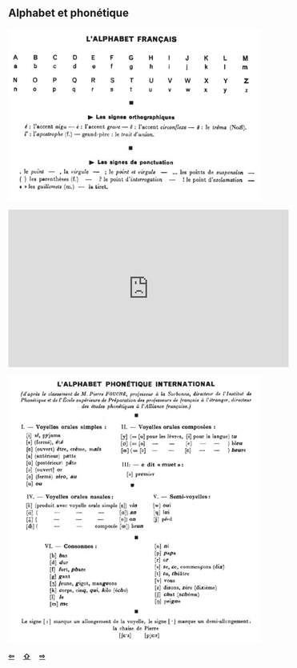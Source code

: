 ## Alphabet et phonétique

![01A](dialog/img/alfabe.JPG)

<iframe width="560" height="315" src="https://www.youtube.com/embed/8WnTgEzcqaw" frameborder="0" allow="accelerometer; autoplay; encrypted-media; gyroscope; picture-in-picture" allowfullscreen></iframe>

![01B](dialog/img/phonetique.JPG)

<p style='font-weight:bolder'>
  <a href='takdim.html' title='Önceki sayfa'>⇦</a>&emsp;
  <a href='index.html' title='Ana sayfa'>⇧</a>&emsp;
  <a href='ders/01.html' title='Sonraki sayfa'>⇨</a>
</p>